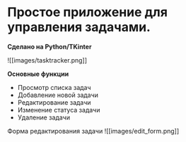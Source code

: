 # Простое приложение для управления задачами.
**Сделано на Python/TKinter**

![[images/tasktracker.png]]

**Основные функции**
- Просмотр списка задач
- Добавление новой задачи
- Редактирование задачи
- Изменение статуса задачи
- Удаление задачи

Форма редактирования задачи
![[images/edit_form.png]]
